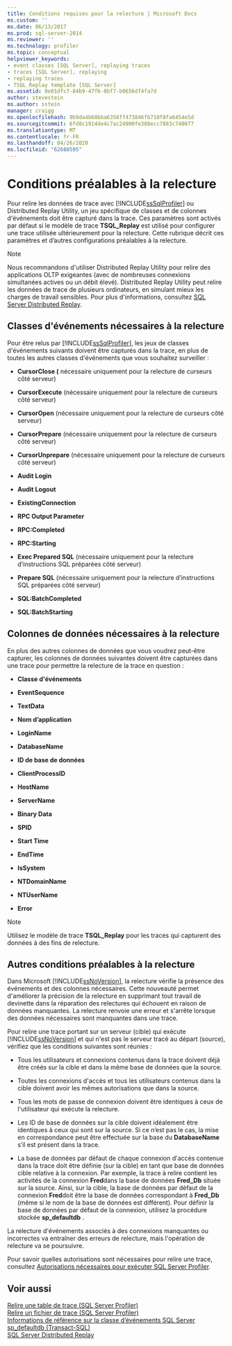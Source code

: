 ```yaml
---
title: Conditions requises pour la relecture | Microsoft Docs
ms.custom: ''
ms.date: 06/13/2017
ms.prod: sql-server-2014
ms.reviewer: ''
ms.technology: profiler
ms.topic: conceptual
helpviewer_keywords:
- event classes [SQL Server], replaying traces
- traces [SQL Server], replaying
- replaying traces
- TSQL_Replay template [SQL Server]
ms.assetid: 0e01dfc7-84b9-47f6-8bf7-b0656df4fa7d
author: stevestein
ms.author: sstein
manager: craigg
ms.openlocfilehash: 9b9da4b68bba6358ff473846fb710f8fa6454e5d
ms.sourcegitcommit: 6fd8c1914de4c7ac24900fe388ecc7883c740077
ms.translationtype: MT
ms.contentlocale: fr-FR
ms.lasthandoff: 04/26/2020
ms.locfileid: "62688595"
---
```

# <a name="replay-requirements"></a>Conditions préalables à la relecture
  Pour relire les données de trace avec [!INCLUDE[ssSqlProfiler](../../includes/sssqlprofiler-md.md)] ou Distributed Replay Utility, un jeu spécifique de classes et de colonnes d'événements doit être capturé dans la trace. Ces paramètres sont activés par défaut si le modèle de trace **TSQL_Replay** est utilisé pour configurer une trace utilisée ultérieurement pour la relecture. Cette rubrique décrit ces paramètres et d’autres configurations préalables à la relecture.  
  
> [!NOTE]  
>  Nous recommandons d'utiliser Distributed Replay Utility pour relire des applications OLTP exigeantes (avec de nombreuses connexions simultanées actives ou un débit élevé). Distributed Replay Utility peut relire les données de trace de plusieurs ordinateurs, en simulant mieux les charges de travail sensibles. Pour plus d'informations, consultez [SQL Server Distributed Replay](../distributed-replay/sql-server-distributed-replay.md).  
  
## <a name="event-classes-required-for-replay"></a>Classes d'événements nécessaires à la relecture  
 Pour être relus par [!INCLUDE[ssSqlProfiler](../../includes/sssqlprofiler-md.md)], les jeux de classes d'événements suivants doivent être capturés dans la trace, en plus de toutes les autres classes d'événements que vous souhaitez surveiller :  
  
-   **CursorClose (** nécessaire uniquement pour la relecture de curseurs côté serveur)  
  
-   **CursorExecute** (nécessaire uniquement pour la relecture de curseurs côté serveur)  
  
-   **CursorOpen** (nécessaire uniquement pour la relecture de curseurs côté serveur)  
  
-   **CursorPrepare** (nécessaire uniquement pour la relecture de curseurs côté serveur)  
  
-   **CursorUnprepare** (nécessaire uniquement pour la relecture de curseurs côté serveur)  
  
-   **Audit Login**  
  
-   **Audit Logout**  
  
-   **ExistingConnection**  
  
-   **RPC Output Parameter**  
  
-   **RPC:Completed**  
  
-   **RPC:Starting**  
  
-   **Exec Prepared SQL** (nécessaire uniquement pour la relecture d’instructions SQL préparées côté serveur)  
  
-   **Prepare SQL** (nécessaire uniquement pour la relecture d’instructions SQL préparées côté serveur)  
  
-   **SQL:BatchCompleted**  
  
-   **SQL:BatchStarting**  
  
## <a name="data-columns-required-for-replay"></a>Colonnes de données nécessaires à la relecture  
 En plus des autres colonnes de données que vous voudrez peut-être capturer, les colonnes de données suivantes doivent être capturées dans une trace pour permettre la relecture de la trace en question :  
  
-   **Classe d'événements**  
  
-   **EventSequence**  
  
-   **TextData**  
  
-   **Nom d’application**  
  
-   **LoginName**  
  
-   **DatabaseName**  
  
-   **ID de base de données**  
  
-   **ClientProcessID**  
  
-   **HostName**  
  
-   **ServerName**  
  
-   **Binary Data**  
  
-   **SPID**  
  
-   **Start Time**  
  
-   **EndTime**  
  
-   **IsSystem**  
  
-   **NTDomainName**  
  
-   **NTUserName**  
  
-   **Error**  
  
> [!NOTE]  
>  Utilisez le modèle de trace **TSQL_Replay** pour les traces qui capturent des données à des fins de relecture.  
  
## <a name="other-replay-requirements"></a>Autres conditions préalables à la relecture  
 Dans Microsoft [!INCLUDE[ssNoVersion](../../includes/ssnoversion-md.md)], la relecture vérifie la présence des événements et des colonnes nécessaires. Cette nouveauté permet d'améliorer la précision de la relecture en supprimant tout travail de devinette dans la réparation des relectures qui échouent en raison de données manquantes. La relecture renvoie une erreur et s'arrête lorsque des données nécessaires sont manquantes dans une trace.  
  
 Pour relire une trace portant sur un serveur (cible) qui exécute [!INCLUDE[ssNoVersion](../../includes/ssnoversion-md.md)] et qui n'est pas le serveur tracé au départ (source), vérifiez que les conditions suivantes sont réunies :  
  
-   Tous les utilisateurs et connexions contenus dans la trace doivent déjà être créés sur la cible et dans la même base de données que la source.  
  
-   Toutes les connexions d'accès et tous les utilisateurs contenus dans la cible doivent avoir les mêmes autorisations que dans la source.  
  
-   Tous les mots de passe de connexion doivent être identiques à ceux de l'utilisateur qui exécute la relecture.  
  
-   Les ID de base de données sur la cible doivent idéalement être identiques à ceux qui sont sur la source. Si ce n’est pas le cas, la mise en correspondance peut être effectuée sur la base du **DatabaseName** s’il est présent dans la trace.  
  
-   La base de données par défaut de chaque connexion d'accès contenue dans la trace doit être définie (sur la cible) en tant que base de données cible relative à la connexion. Par exemple, la trace à relire contient les activités de la connexion **Fred**dans la base de données **Fred_Db** située sur la source. Ainsi, sur la cible, la base de données par défaut de la connexion **Fred**doit être la base de données correspondant à **Fred_Db** (même si le nom de la base de données est différent). Pour définir la base de données par défaut de la connexion, utilisez la procédure stockée **sp_defaultdb** .  
  
 La relecture d'événements associés à des connexions manquantes ou incorrectes va entraîner des erreurs de relecture, mais l'opération de relecture va se poursuivre.  
  
 Pour savoir quelles autorisations sont nécessaires pour relire une trace, consultez [Autorisations nécessaires pour exécuter SQL Server Profiler](sql-server-profiler.md).  
  
## <a name="see-also"></a>Voir aussi  
 [Relire une table de trace &#40;SQL Server Profiler&#41;](replay-a-trace-table-sql-server-profiler.md)   
 [Relire un fichier de trace &#40;SQL Server Profiler&#41;](replay-a-trace-file-sql-server-profiler.md)   
 [Informations de référence sur la classe d’événements SQL Server](../../relational-databases/event-classes/sql-server-event-class-reference.md)   
 [sp_defaultdb &#40;Transact-SQL&#41;](/sql/relational-databases/system-stored-procedures/sp-defaultdb-transact-sql)   
 [SQL Server Distributed Replay](../distributed-replay/sql-server-distributed-replay.md)  
  
  
